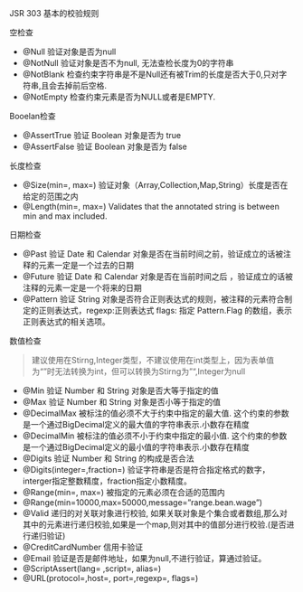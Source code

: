 JSR 303 基本的校验规则

空检查
 - @Null 验证对象是否为null
 - @NotNull 验证对象是否不为null, 无法查检长度为0的字符串
 - @NotBlank 检查约束字符串是不是Null还有被Trim的长度是否大于0,只对字符串,且会去掉前后空格.
 - @NotEmpty 检查约束元素是否为NULL或者是EMPTY.

Booelan检查
 - @AssertTrue 验证 Boolean 对象是否为 true
 - @AssertFalse 验证 Boolean 对象是否为 false

长度检查
 - @Size(min=, max=) 验证对象（Array,Collection,Map,String）长度是否在给定的范围之内
 - @Length(min=, max=) Validates that the annotated string is between min and max included.

日期检查
 - @Past 验证 Date 和 Calendar 对象是否在当前时间之前，验证成立的话被注释的元素一定是一个过去的日期
 - @Future 验证 Date 和 Calendar 对象是否在当前时间之后 ，验证成立的话被注释的元素一定是一个将来的日期
 - @Pattern 验证 String 对象是否符合正则表达式的规则，被注释的元素符合制定的正则表达式，regexp:正则表达式 flags: 指定 Pattern.Flag 的数组，表示正则表达式的相关选项。

数值检查   

> 建议使用在Stirng,Integer类型，不建议使用在int类型上，因为表单值为“”时无法转换为int，但可以转换为Stirng为”“,Integer为null

 - @Min  验证 Number 和 String 对象是否大等于指定的值
 - @Max  验证 Number 和 String 对象是否小等于指定的值
 - @DecimalMax  被标注的值必须不大于约束中指定的最大值. 这个约束的参数是一个通过BigDecimal定义的最大值的字符串表示.小数存在精度
 - @DecimalMin  被标注的值必须不小于约束中指定的最小值. 这个约束的参数是一个通过BigDecimal定义的最小值的字符串表示.小数存在精度
 - @Digits  验证 Number 和 String 的构成是否合法
 - @Digits(integer=,fraction=)  验证字符串是否是符合指定格式的数字，interger指定整数精度，fraction指定小数精度。
 - @Range(min=, max=)  被指定的元素必须在合适的范围内
 - @Range(min=10000,max=50000,message=”range.bean.wage”)
 - @Valid  递归的对关联对象进行校验, 如果关联对象是个集合或者数组,那么对其中的元素进行递归校验,如果是一个map,则对其中的值部分进行校验.(是否进行递归验证)
 - @CreditCardNumber  信用卡验证
 - @Email  验证是否是邮件地址，如果为null,不进行验证，算通过验证。
 - @ScriptAssert(lang= ,script=, alias=)
 - @URL(protocol=,host=, port=,regexp=, flags=)
